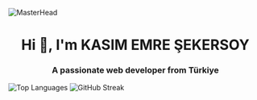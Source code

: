 ![MasterHead](https://i.ytimg.com/vi/PaxZLE3IDlY/maxresdefault.jpg)

<h1 align="center">Hi 👋, I'm KASIM EMRE ŞEKERSOY</h1>
<h3 align="center">A passionate web developer from Türkiye</h3>

![Top Languages](https://github-readme-stats.vercel.app/api/top-langs/?username=KASIMEMRE&layout=compact&theme=dark)
![GitHub Streak](https://github-readme-streak-stats.herokuapp.com/?user=KASIMEMRE&theme=dark)

